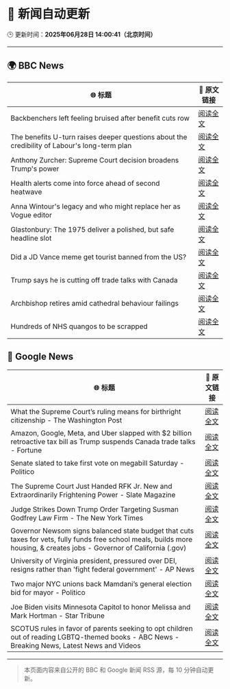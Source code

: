 # 🧠 新闻自动更新

🕒 更新时间：**2025年06月28日 14:00:41（北京时间）**

---

## 🌍 BBC News

| 🌐 标题 | 🔗 原文链接 |
|--------|-------------|
| Backbenchers left feeling bruised after benefit cuts row | [阅读全文](https://www.bbc.com/news/articles/cd78vz9q3g5o) |
| The benefits U-turn raises deeper questions about the credibility of Labour's long-term plan | [阅读全文](https://www.bbc.com/news/articles/c0m8w7y10ggo) |
| Anthony Zurcher: Supreme Court decision broadens Trump's power | [阅读全文](https://www.bbc.com/news/articles/cj9velv7z4no) |
| Health alerts come into force ahead of second heatwave | [阅读全文](https://www.bbc.com/news/articles/cy4y8exrw0zo) |
| Anna Wintour's legacy and who might replace her as Vogue editor | [阅读全文](https://www.bbc.com/news/articles/c3envvyvqydo) |
| Glastonbury: The 1975 deliver a polished, but safe headline slot | [阅读全文](https://www.bbc.com/news/articles/cz6gdnz041do) |
| Did a JD Vance meme get tourist banned from the US? | [阅读全文](https://www.bbc.com/news/videos/c5y2l9nn7y1o) |
| Trump says he is cutting off trade talks with Canada | [阅读全文](https://www.bbc.com/news/articles/ckg629n7wzvo) |
| Archbishop retires amid cathedral behaviour failings | [阅读全文](https://www.bbc.com/news/articles/cvg4nw7xvyvo) |
| Hundreds of NHS quangos to be scrapped | [阅读全文](https://www.bbc.com/news/articles/c3w4xl8gyyqo) |

## 📰 Google News

| 🌐 标题 | 🔗 原文链接 |
|--------|-------------|
| What the Supreme Court’s ruling means for birthright citizenship - The Washington Post | [阅读全文](https://news.google.com/rss/articles/CBMiswFBVV95cUxQSW1fZU03bWlRM0RpU2kwR3V6b3JBNmNvSFJ5YTM1ZWUxLW1VTTc3U25pSkFRV0REV0FKLXlyWnVxdUtjUWhaQ2VwVGNYSTM3Mk0wYXpHUU82eTIwMDhoanIxbk4xWHNjUWpPRE94ZHFtMkpSY3RPR0xDMDZPLVl4a0lvS19FVHRObVg4QlNQX256SHYyTll3OGtDNzNIQk1ibVEwb1RoakhPSVpYTEswdW1sNA?oc=5) |
| Amazon, Google, Meta, and Uber slapped with $2 billion retroactive tax bill as Trump suspends Canada trade talks - Fortune | [阅读全文](https://news.google.com/rss/articles/CBMikAFBVV95cUxNU0dDQWUyTTB5Y196QVdlNlJWVjMtY1Zxc0xmdlB6dEozVl9lTTlTVEd6eHVkT3lucFZ6dm10ZWZNT1VIaHhDSUEzd0ZabkYzNTI1VDA5R1RVV293UWx2cklLM09GemdhZXdCWnlGT2Q5c1BYbXN6NHNkZk9DbWwzUU9oUXFhYlhiNWVuM1Y1ZUI?oc=5) |
| Senate slated to take first vote on megabill Saturday - Politico | [阅读全文](https://news.google.com/rss/articles/CBMivAFBVV95cUxQdnJQcE1HTWxNVDJTZmpXS052eURXR3dLTW9PYl82T1dfMHJQcldCT2dGUXZ3U3oydlVOMFlvSE0xdm1sR1gxS3hRZTRpLVk1eERfTnFEaVZDZEJKR3FxNXlOMXVHOU1iMmx5aTJLTHg5dmtzSGN6TDlqdUx4VGEzazRaSEVTWml6ZE1pNDVlUkl4bmV3dk1LcklhTWVmYU12MkEya3V1X1o3U1Z0R1kxdDVYNUdpbmJrTndwLQ?oc=5) |
| The Supreme Court Just Handed RFK Jr. New and Extraordinarily Frightening Power - Slate Magazine | [阅读全文](https://news.google.com/rss/articles/CBMihwFBVV95cUxPMExYWm9MTEhjVnNFZ1pBMlR6S3EwSUFwVFcxd0ZNVm55czRFQzNYcHFQdXY2ZVg4UmdFS3UtZ0ctemgtV1dEZWhtSjZWVFJvd0xPOG9RRm1iYm13Ti0waEt3LU13OGZLXzdLMjkzNmlNajlTa0pCR0pFNk5waVNIX041TTJBa0U?oc=5) |
| Judge Strikes Down Trump Order Targeting Susman Godfrey Law Firm - The New York Times | [阅读全文](https://news.google.com/rss/articles/CBMijwFBVV95cUxPX3VYdXQ4aWVUQUdZelZfbmlKYzA1cDlyWHdyQlV3elphbEh4Rzc5QlJWRVhzT1VhMU9wOGE5Um9xcllLTjQwUXlGbWVobHE4VkxTZ0ZNMUZfLUw3UjhPN2JjMkJxVS1jbGNmREFQYmVWQ1RRWG91TW9JS3NnNzBRcFpWMkFoU2R2LVJzMHI4QQ?oc=5) |
| Governor Newsom signs balanced state budget that cuts taxes for vets, fully funds free school meals, builds more housing, & creates jobs - Governor of California (.gov) | [阅读全文](https://news.google.com/rss/articles/CBMiU0FVX3lxTFBJZmV4bzNwOWdBMjhZcEhkTS1VVHZiTERQOVRvdE5RaWJOemxSYXhLbXJ5dkYzcUd4dk5JM3lISGFJOThhVjhwakFBWFpiaVZFbk9J?oc=5) |
| University of Virginia president, pressured over DEI, resigns rather than 'fight federal government' - AP News | [阅读全文](https://news.google.com/rss/articles/CBMingFBVV95cUxQLUdnYkJHUUpkVXljQTJLSW5IVnlsVGZrVFA0ZWFQdm5CRmpTdzl5em1KVk4wQkZIOXh3TjZrUjFQOWdEUm1kUWRpazgxbi1GZE13WVAxTV9yM2pyTzVjcTI2Z3U4MFRmUzc5YWFKOUVjRFJPZXROQ3ZMNHZOSkhHM3BwcWo2VWdXd1N3VFE5bW5RWnNjS3pGS2Q5VUpKZw?oc=5) |
| Two major NYC unions back Mamdani’s general election bid for mayor - Politico | [阅读全文](https://news.google.com/rss/articles/CBMitgFBVV95cUxQRFRwbWpLUWNRRDV0eXRhTTAyOXk0dFF5LVRfTWhxSHhJbFJJVExGQjM0TExCTkl6V3FNTTIyUFZhUk9RSWJSX2VhRC1UQk9vTHRqUmVtV2hDelFnS0ZfMGwtVHlvUDN3VXFKUHRER25oRUdGZDZlOHVYWVppUy1OVko1NGs2b2pnVVRDcEUwRHRueFg3d1J3VkhaQk05TDBLMmZWOHc4TXVILW1LYUFycTFzcTZUZw?oc=5) |
| Joe Biden visits Minnesota Capitol to honor Melissa and Mark Hortman - Star Tribune | [阅读全文](https://news.google.com/rss/articles/CBMiqgFBVV95cUxPUnNSamhaelJQSHkya2Q3aVhTVnpRWDlmQWUwNVBNcy1NVEtsVUJLZlpzaFFtcWxLUl9aY2ZXWmY2X001UV96WTBpN3lmMG15QVRZNllIaHNhb19tQlJsVDFkWndqbllYUkJyS0szWnlZZ3g4VVE3dVV4UXBKZVFubWxDd2ItU3duMWNQV0p5OS1yeC1IWHU3ekdLdjZ1UHpoZy1wWl9ScG9qQQ?oc=5) |
| SCOTUS rules in favor of parents seeking to opt children out of reading LGBTQ-themed books - ABC News - Breaking News, Latest News and Videos | [阅读全文](https://news.google.com/rss/articles/CBMiqgFBVV95cUxQUDZfRnQwTzkwYmZwQ1ZVZkZVak1uWmJkdWhUZTNyREdQNDRLR01OYldLMThIWlJIemxjX09UWjBkcnVzNzV4RTdWMlVfMWlFeG9SaXF2WnBnTXFtS3BlNVNMX2RIekpWTXRjNlRaZmV3OEdEN3Z2ZzZUYmFMXzlZSjlyblVMOXhaZEpzeWR0OXk5ZDRVMXlaeF9rQnI0NThyRDMwbjNqVWE5Z9IBrwFBVV95cUxNbXItV0VWUmdBeHJhOVBaaFl4RjJ5ZWlRVmFhSS1ITVVYTFpic05vM1hvd1JDT1luTW9Fd2hqZUxkaWpaUU1xZnRlTldWSldUb2hQR2NocFhxMjJaWE44TGZXNzJmSDF3N05BTzhHWWh3RXBmVkxIeUtYa01xNFpWTzFZbzlJNkNTeVpuamtWVi1LMlVGeG5TQk9leGk2ZG4wb1BVcnZ2ZGNvdVdqUW1J?oc=5) |

---
> 本页面内容来自公开的 BBC 和 Google 新闻 RSS 源，每 10 分钟自动更新。